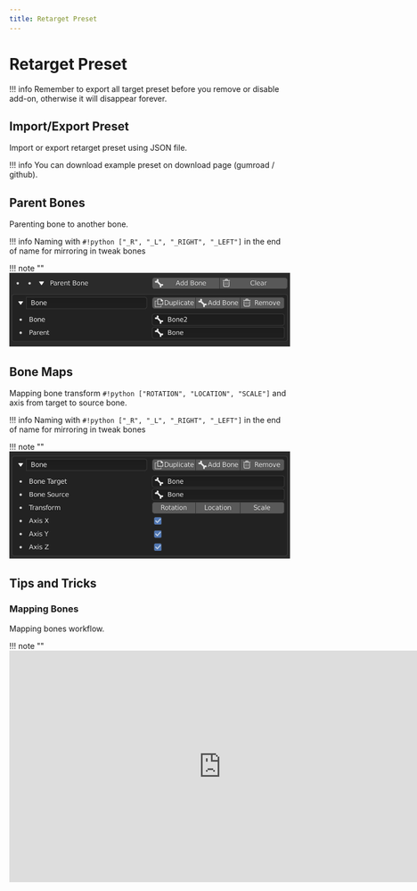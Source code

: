 ```yaml
---
title: Retarget Preset
---
```


# Retarget Preset

!!! info
    Remember to export all target preset before you remove or disable add-on, otherwise it will disappear forever.

## Import/Export Preset

Import or export retarget preset using JSON file.

!!! info
    You can download example preset on download page (gumroad / github).

## Parent Bones

Parenting bone to another bone.

!!! info
    Naming with `#!python ["_R", "_L", "_RIGHT", "_LEFT"]` in the end of name for mirroring in tweak bones

!!! note ""
    ![Parent Bone](../img/retarget-parent-bones.png "Parent Bone")

## Bone Maps

Mapping bone transform `#!python ["ROTATION", "LOCATION", "SCALE"]` and axis from target to source bone.

!!! info
    Naming with `#!python ["_R", "_L", "_RIGHT", "_LEFT"]` in the end of name for mirroring in tweak bones

!!! note ""
    ![Bone Map](../img/retarget-bone-maps.png "Bone Map")

## Tips and Tricks

### Mapping Bones

Mapping bones workflow.

!!! note ""
    <iframe width="760" height="415" src="https://www.youtube.com/embed/38d5Myrh3ic" frameborder="0" allow="accelerometer; autoplay; encrypted-media; gyroscope; picture-in-picture" allowfullscreen></iframe>
